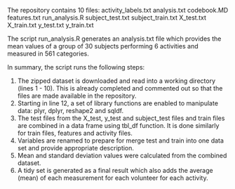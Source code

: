 The repository contains 10 files:
activity_labels.txt
analysis.txt
codebook.MD
features.txt
run_analysis.R
subject_test.txt
subject_train.txt
X_test.txt
X_train.txt
y_test.txt
y_train.txt

The script run_analysis.R generates an analysis.txt file which provides the mean values of a group of 30 subjects performing 6 activities and measured in 561 categories. 

In summary, the script runs the following steps:  

1. The zipped dataset is downloaded and read into a working directory (lines 1 - 10). This is already completed and commented out so that the files are made available in the repository.
2. Starting in line 12, a set of library functions are enabled to manipulate data: plyr, dplyr, reshape2 and sqldf.
3. The test files from the X_test, y_test and subject_test files and train files are combined in a data frame using tbl_df function. It is done similarly for train files, features and activity files.
4. Variables are renamed to prepare for merge test and train into one data set and provide appropriate description.
5. Mean and standard deviation values were calculated from the combined dataset.
6. A tidy set is generated as a final result which also adds the average (mean) of each measurement for each volunteer for each activity.
 